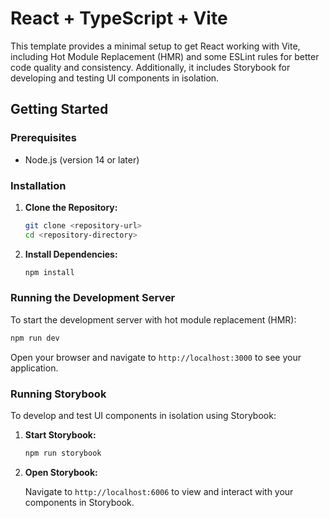 
# React + TypeScript + Vite

This template provides a minimal setup to get React working with Vite, including Hot Module Replacement (HMR) and some ESLint rules for better code quality and consistency. Additionally, it includes Storybook for developing and testing UI components in isolation.

## Getting Started

### Prerequisites

- Node.js (version 14 or later)

### Installation

1. **Clone the Repository:**

   ```bash
   git clone <repository-url>
   cd <repository-directory>
   ```

2. **Install Dependencies:**

   ```bash
   npm install
   ```

### Running the Development Server

To start the development server with hot module replacement (HMR):

```bash
npm run dev
```

Open your browser and navigate to `http://localhost:3000` to see your application.


### Running Storybook

To develop and test UI components in isolation using Storybook:

1. **Start Storybook:**

   ```bash
   npm run storybook
   ```

2. **Open Storybook:**

   Navigate to `http://localhost:6006` to view and interact with your components in Storybook.

